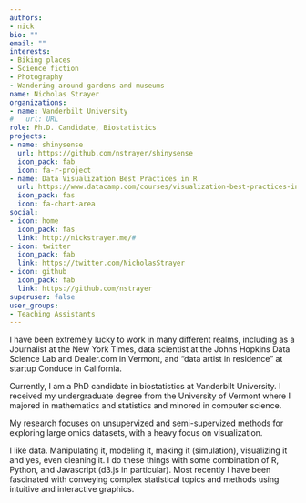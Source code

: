 ```yaml
---
authors:
- nick
bio: ""
email: ""
interests:
- Biking places
- Science fiction
- Photography
- Wandering around gardens and museums
name: Nicholas Strayer
organizations:
- name: Vanderbilt University
#   url: URL
role: Ph.D. Candidate, Biostatistics
projects:
- name: shinysense
  url: https://github.com/nstrayer/shinysense
  icon_pack: fab
  icon: fa-r-project
- name: Data Visualization Best Practices in R
  url: https://www.datacamp.com/courses/visualization-best-practices-in-r
  icon_pack: fas
  icon: fa-chart-area
social:
- icon: home
  icon_pack: fas
  link: http://nickstrayer.me/#
- icon: twitter
  icon_pack: fab
  link: https://twitter.com/NicholasStrayer
- icon: github
  icon_pack: fab
  link: https://github.com/nstrayer
superuser: false
user_groups:
- Teaching Assistants
---
```


I have been extremely lucky to work in many different realms, including as a Journalist at the New York Times, data scientist at the Johns Hopkins Data Science Lab and Dealer.com in Vermont, and “data artist in residence” at startup Conduce in California.

Currently, I am a PhD candidate in biostatistics at Vanderbilt University. I received my undergraduate degree from the University of Vermont where I majored in mathematics and statistics and minored in computer science.

My research focuses on unsupervized and semi-supervized methods for exploring large omics datasets, with a heavy focus on visualization.

I like data. Manipulating it, modeling it, making it (simulation), visualizing it and yes, even cleaning it. I do these things with some combination of R, Python, and Javascript (d3.js in particular). Most recently I have been fascinated with conveying complex statistical topics and methods using intuitive and interactive graphics.